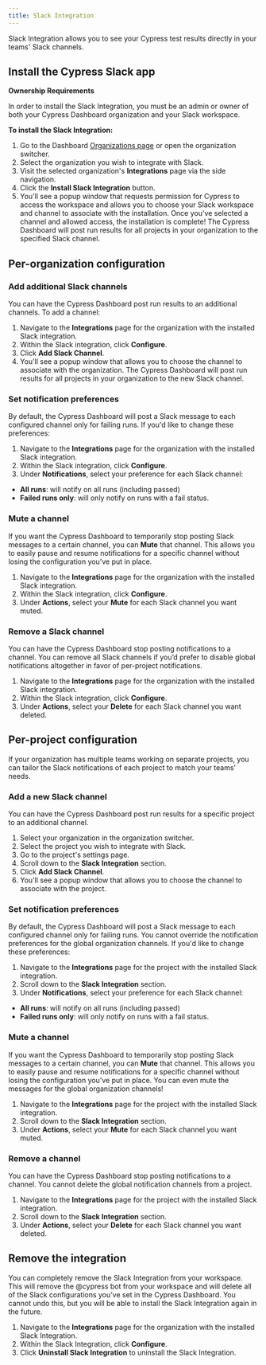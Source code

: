 ```yaml
---
title: Slack Integration
---
```


Slack Integration allows you to see your Cypress test results directly in your teams' Slack channels.

<DocsImage src="/img/dashboard/cypress-slack-integration-channel-feed.png" alt="Cypress App notification feed in Slack channel" ></DocsImage>

## Install the Cypress Slack app

<Alert type="warning">

 <strong class="alert-header">Ownership Requirements</strong>

In order to install the Slack Integration, you must be an admin or owner of both your Cypress Dashboard organization and your Slack workspace.

</Alert>

**To install the Slack Integration:**

1. Go to the Dashboard [Organizations page](https://dashboard.cypress.io/organizations) or open the organization switcher.
1. Select the organization you wish to integrate with Slack.
  <DocsImage src="/img/dashboard/select-cypress-organization.png" alt="Select an organization" width-600 ></DocsImage>
1. Visit the selected organization's **Integrations** page via the side navigation.
  <DocsImage src="/img/dashboard/navigate-to-organization-integrations.png" alt="Install Cypress Slack from Integrations" ></DocsImage>
1. Click the **Install Slack Integration** button.
1. You'll see a popup window that requests permission for Cypress to access the workspace and allows you to choose your Slack workspace and channel to associate with the installation. Once you've selected a channel and allowed access, the installation is complete! The Cypress Dashboard will post run results for all projects in your organization to the specified Slack channel.

## Per-organization configuration

### Add additional Slack channels

You can have the Cypress Dashboard post run results to an additional channels. To add a channel:

1. Navigate to the **Integrations** page for the organization with the installed Slack integration.
1. Within the Slack integration, click **Configure**.
1. Click **Add Slack Channel**.
1. You'll see a popup window that allows you to choose the channel to associate with the organization. The Cypress Dashboard will post run results for all projects in your organization to the new Slack channel.

### Set notification preferences

By default, the Cypress Dashboard will post a Slack message to each configured channel only for failing runs. If you'd like to change these preferences:

1. Navigate to the **Integrations** page for the organization with the installed Slack integration.
1. Within the Slack integration, click **Configure**.
1. Under **Notifications**, select your preference for each Slack channel:
  - **All runs**: will notify on all runs (including passed)
  - **Failed runs only**: will only notify on runs with a fail status.

### Mute a channel

If you want the Cypress Dashboard to temporarily stop posting Slack messages to a certain channel, you can **Mute** that channel. This allows you to easily pause and resume notifications for a specific channel without losing the configuration you’ve put in place.

1. Navigate to the **Integrations** page for the organization with the installed Slack integration.
1. Within the Slack integration, click **Configure**.
1. Under **Actions**, select your **Mute** for each Slack channel you want muted.

### Remove a Slack channel

You can have the Cypress Dashboard stop posting notifications to a channel. You can remove all Slack channels if you’d prefer to disable global notifications altogether in favor of per-project notifications.

1. Navigate to the **Integrations** page for the organization with the installed Slack integration.
1. Within the Slack integration, click **Configure**.
1. Under **Actions**, select your **Delete** for each Slack channel you want deleted.

## Per-project configuration

If your organization has multiple teams working on separate projects, you can tailor the Slack notifications of each project to match your teams' needs.

### Add a new Slack channel

You can have the Cypress Dashboard post run results for a specific project to an additional channel.

1. Select your organization in the organization switcher.
  <DocsImage src="/img/dashboard/select-cypress-organization.png" alt="Select an organization" width-600 ></DocsImage>
1. Select the project you wish to integrate with Slack.
  <DocsImage src="/img/dashboard/select-cypress-project.png" alt="Select a project" ></DocsImage>
1. Go to the project's settings page.
  <DocsImage src="/img/dashboard/visit-project-settings.png" alt="Visit project settings" ></DocsImage>
1. Scroll down to the **Slack Integration** section.
1. Click **Add Slack Channel**.
1. You'll see a popup window that allows you to choose the channel to associate with the project.

### Set notification preferences

By default, the Cypress Dashboard will post a Slack message to each configured channel only for failing runs. You cannot override the notification preferences for the global organization channels. If you'd like to change these preferences:

1. Navigate to the **Integrations** page for the project with the installed Slack integration.
1. Scroll down to the **Slack Integration** section.
1. Under **Notifications**, select your preference for each Slack channel:
  - **All runs**: will notify on all runs (including passed)
  - **Failed runs only**: will only notify on runs with a fail status.

### Mute a channel

If you want the Cypress Dashboard to temporarily stop posting Slack messages to a certain channel, you can **Mute** that channel. This allows you to easily pause and resume notifications for a specific channel without losing the configuration you’ve put in place. You can even mute the messages for the global organization channels!

1. Navigate to the **Integrations** page for the project with the installed Slack integration.
1. Scroll down to the **Slack Integration** section.
1. Under **Actions**, select your **Mute** for each Slack channel you want muted.

### Remove a channel

You can have the Cypress Dashboard stop posting notifications to a channel. You cannot delete the global notification channels from a project.

1. Navigate to the **Integrations** page for the project with the installed Slack integration.
1. Scroll down to the **Slack Integration** section.
1. Under **Actions**, select your **Delete** for each Slack channel you want deleted.

## Remove the integration

You can completely remove the Slack Integration from your workspace. This will remove the @cypress bot from your workspace and will delete all of the Slack configurations you’ve set in the Cypress Dashboard. You cannot undo this, but you will be able to install the Slack Integration again in the future.

1. Navigate to the **Integrations** page for the organization with the installed Slack Integration.
1. Within the Slack Integration, click **Configure**.
1. Click **Uninstall Slack Integration** to uninstall the Slack Integration.

